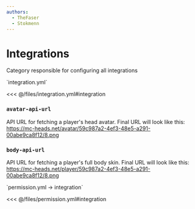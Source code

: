 ```yaml
---
authors:
  - TheFaser
  - Stokmenn
---
```


# Integrations

Category responsible for configuring all integrations

[//]: # (integration.yml)
<!--@include: @/parts/words.md#setting-->
<!--@include: @/parts/words.md#path--> `integration.yml`

<!--@include: @/parts/words.md#default-->
<<< @/files/integration.yml#integration

<!--@include: @/parts/enable.md-->

### `avatar-api-url`

API URL for fetching a player's head avatar. Final URL will look like this: https://mc-heads.net/avatar/59c987a2-4ef3-48e5-a291-00abe9ca8f12/8.png

### `body-api-url`

API URL for fetching a player's full body skin. Final URL will look like this: https://mc-heads.net/player/59c987a2-4ef3-48e5-a291-00abe9ca8f12/8.png

[//]: # (permission.yml)
<!--@include: @/parts/words.md#permission-->
<!--@include: @/parts/words.md#path--> `permission.yml → integration`

<!--@include: @/parts/words.md#default-->
<<< @/files/permission.yml#integration

<!--@include: @/parts/permission/permissionTier3.md-->